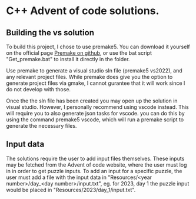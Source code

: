 # C++ Advent of code solutions.

## Building the vs solution
To build this project, I chose to use premake5. You can download it yourself on the official page [Premake on github](https://premake.github.io/), or use the bat script "Get_premake.bat" to install it directly in the folder.

Use premake to generate a visual studio sln file (premake5 vs2022), and any relevant project files. While premake does give you the option to generate project files via gmake, I cannot gurantee that it will work since I do not develop with those.

Once the the sln file has been created you may open up the solution in visual studio.
However, I personally recommend using vscode instead. This will require you to also generate json tasks for vscode. you can do this by using the command premake5 vscode, which will run a premake script to generate the necessary files.

## Input data
The solutions require the user to add input files themselves.
These inputs may be fetched from the Advent of code website, where the user must log in in order to get puzzle inputs.
To add an input for a specific puzzle, the user must add a file with the input data in "Resources/\<year number\>/day_\<day number\>/input.txt", eg. for 2023, day 1 the puzzle input would be placed in "Resources/2023/day_1/input.txt".